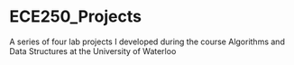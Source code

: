 # ECE250_Projects
A series of four lab projects I developed during the course Algorithms and Data Structures at the University of Waterloo
